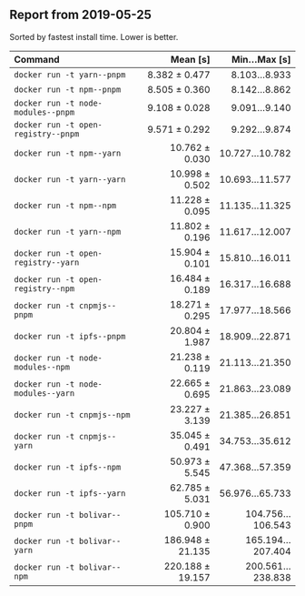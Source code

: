 ## Report from 2019-05-25

Sorted by fastest install time. Lower is better.


| Command | Mean [s] | Min…Max [s] |
|:---|---:|---:|
| `docker run -t yarn--pnpm` | 8.382 ± 0.477 | 8.103…8.933 |
| `docker run -t npm--pnpm` | 8.505 ± 0.360 | 8.142…8.862 |
| `docker run -t node-modules--pnpm` | 9.108 ± 0.028 | 9.091…9.140 |
| `docker run -t open-registry--pnpm` | 9.571 ± 0.292 | 9.292…9.874 |
| `docker run -t npm--yarn` | 10.762 ± 0.030 | 10.727…10.782 |
| `docker run -t yarn--yarn` | 10.998 ± 0.502 | 10.693…11.577 |
| `docker run -t npm--npm` | 11.228 ± 0.095 | 11.135…11.325 |
| `docker run -t yarn--npm` | 11.802 ± 0.196 | 11.617…12.007 |
| `docker run -t open-registry--yarn` | 15.904 ± 0.101 | 15.810…16.011 |
| `docker run -t open-registry--npm` | 16.484 ± 0.189 | 16.317…16.688 |
| `docker run -t cnpmjs--pnpm` | 18.271 ± 0.295 | 17.977…18.566 |
| `docker run -t ipfs--pnpm` | 20.804 ± 1.987 | 18.909…22.871 |
| `docker run -t node-modules--npm` | 21.238 ± 0.119 | 21.113…21.350 |
| `docker run -t node-modules--yarn` | 22.665 ± 0.695 | 21.863…23.089 |
| `docker run -t cnpmjs--npm` | 23.227 ± 3.139 | 21.385…26.851 |
| `docker run -t cnpmjs--yarn` | 35.045 ± 0.491 | 34.753…35.612 |
| `docker run -t ipfs--npm` | 50.973 ± 5.545 | 47.368…57.359 |
| `docker run -t ipfs--yarn` | 62.785 ± 5.031 | 56.976…65.733 |
| `docker run -t bolivar--pnpm` | 105.710 ± 0.900 | 104.756…106.543 |
| `docker run -t bolivar--yarn` | 186.948 ± 21.135 | 165.194…207.404 |
| `docker run -t bolivar--npm` | 220.188 ± 19.157 | 200.561…238.838 |

